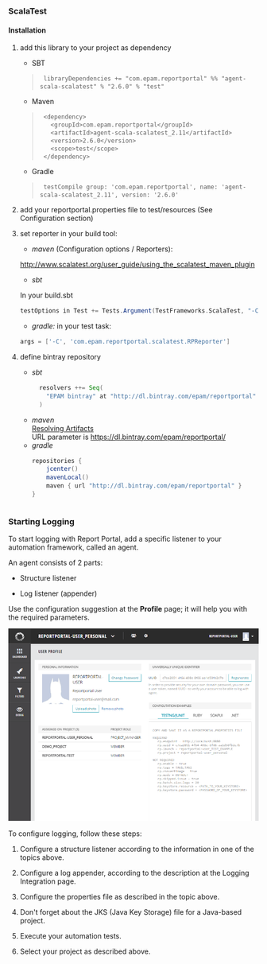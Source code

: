 ### ScalaTest

#### Installation
1) add this library to your project as dependency
   * SBT
    >
    >      libraryDependencies += "com.epam.reportportal" %% "agent-scala-scalatest" % "2.6.0" % "test"
    >

   * Maven
    >      <dependency>
    >        <groupId>com.epam.reportportal</groupId>
    >        <artifactId>agent-scala-scalatest_2.11</artifactId>
    >        <version>2.6.0</version>
    >        <scope>test</scope>
    >      </dependency>

   * Gradle
    >
    >      testCompile group: 'com.epam.reportportal', name: 'agent-scala-scalatest_2.11', version: '2.6.0'
    >

2) add your reportportal.properties file to test/resources (See Configuration section)

3) set reporter in your build tool:
   * _maven_ (Configuration options / Reporters): 
  
    http://www.scalatest.org/user_guide/using_the_scalatest_maven_plugin
   * _sbt_
  
    In your build.sbt
   ```scala
   testOptions in Test += Tests.Argument(TestFrameworks.ScalaTest, "-C", "com.epam.reportportal.scalatest.RPReporter")
   ```
   * _gradle:_ in your test task: 
   ```groovy
   args = ['-C', 'com.epam.reportportal.scalatest.RPReporter']
   ```
4) define bintray repository
   * _sbt_
     ```scala
       resolvers ++= Seq(
         "EPAM bintray" at "http://dl.bintray.com/epam/reportportal"
       )
     ```
   * _maven_  
      [Resolving Artifacts](https://bintray.com/docs/usermanual/formats/formats_mavenrepositories.html#anchorMavenResolve)  
      URL parameter is https://dl.bintray.com/epam/reportportal/
   * _gradle_
     ```groovy
     repositories {
         jcenter()
         mavenLocal()
         maven { url "http://dl.bintray.com/epam/reportportal" }
     }
    ```

### Starting Logging

To start logging with Report Portal, add a specific listener to your automation
framework, called an agent.

An agent consists of 2 parts:

-   Structure listener

-   Log listener (appender)

Use the configuration suggestion at the **Profile** page; it will help you with
the required parameters.

[ ![Image](Images/testFrameworkIntegration/startingLogging/userProfilePage.png) ](Images/testFrameworkIntegration/startingLogging/userProfilePage.png)

To configure logging, follow these steps:

1. Configure a structure listener according to the information in one of the topics above.

2. Configure a log appender, according to the description at the Logging Integration page.

3. Configure the properties file as described in the topic above.

4. Don't forget about the JKS (Java Key Storage) file for a Java-based project.

5. Execute your automation tests.

6. Select your project as described above.
